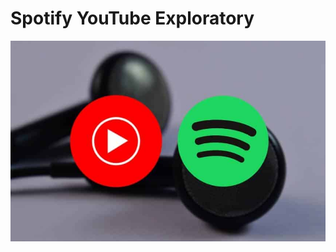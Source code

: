 # Spotify YouTube Exploratory

![Spotify YouTube Exploratory](spotify_youtube.jpg "Spotify YouTube Exploratory")
